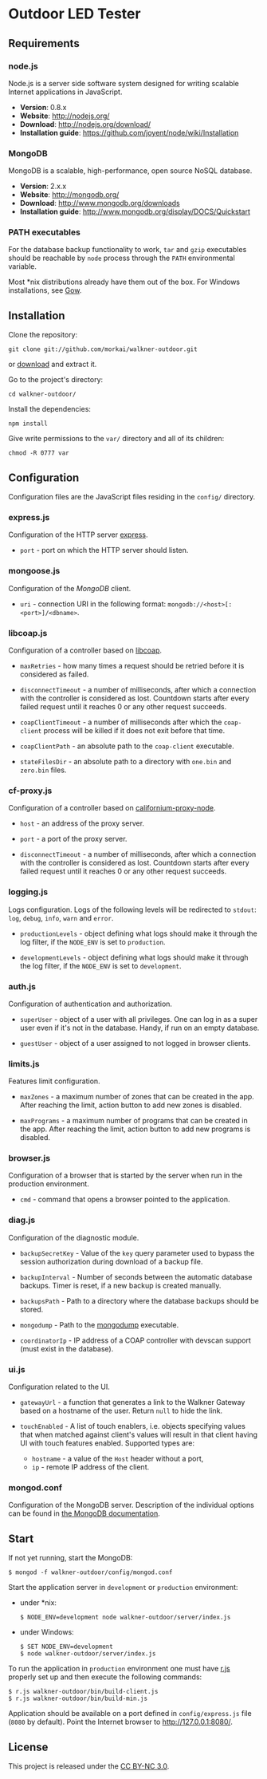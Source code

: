 # Outdoor LED Tester

## Requirements

### node.js

Node.js is a server side software system designed for writing scalable
Internet applications in JavaScript.

  * __Version__: 0.8.x
  * __Website__: http://nodejs.org/
  * __Download__: http://nodejs.org/download/
  * __Installation guide__: https://github.com/joyent/node/wiki/Installation

### MongoDB

MongoDB is a scalable, high-performance, open source NoSQL database.

  * __Version__: 2.x.x
  * __Website__: http://mongodb.org/
  * __Download__: http://www.mongodb.org/downloads
  * __Installation guide__: http://www.mongodb.org/display/DOCS/Quickstart

### PATH executables

For the database backup functionality to work, `tar` and `gzip` executables
should be reachable by `node` process through the `PATH` environmental variable.

Most *nix distributions already have them out of the box.
For Windows installations, see [Gow](https://github.com/bmatzelle/gow/wiki).

## Installation

Clone the repository:

```
git clone git://github.com/morkai/walkner-outdoor.git
```

or [download](https://github.com/morkai/walkner-outdoor/zipball/master)
and extract it.

Go to the project's directory:

```
cd walkner-outdoor/
```

Install the dependencies:

```
npm install
```

Give write permissions to the `var/` directory and all of its children:

```
chmod -R 0777 var
```

## Configuration

Configuration files are the JavaScript files residing in the `config/`
directory.

### express.js

Configuration of the HTTP server [express](http://expressjs.com/).

  * `port` - port on which the HTTP server should listen.

### mongoose.js

Configuration of the _MongoDB_ client.

  * `uri` - connection URI in the following format:
    `mongodb://<host>[:<port>]/<dbname>`.

### libcoap.js

Configuration of a controller based on [libcoap](http://sourceforge.net/projects/libcoap/).

  * `maxRetries` - how many times a request should be retried before it is
    considered as failed.

  * `disconnectTimeout` - a number of milliseconds, after which a connection
    with the controller is considered as lost. Countdown starts after every
    failed request until it reaches 0 or any other request succeeds.

  * `coapClientTimeout` - a number of milliseconds after which the `coap-client`
     process will be killed if it does not exit before that time.

  * `coapClientPath` - an absolute path to the `coap-client` executable.

  * `stateFilesDir` - an absolute path to a directory with `one.bin`
    and `zero.bin` files.

### cf-proxy.js

Configuration of a controller based on [californium-proxy-node](https://github.com/morkai/californium-proxy-node).

  * `host` - an address of the proxy server.

  * `port` - a port of the proxy server.

  * `disconnectTimeout` - a number of milliseconds, after which a connection
    with the controller is considered as lost. Countdown starts after every
    failed request until it reaches 0 or any other request succeeds.

### logging.js

Logs configuration. Logs of the following levels will be redirected to `stdout`:
`log`, `debug`, `info`, `warn` and `error`.

  * `productionLevels` - object defining what logs should make it through
    the log filter, if the `NODE_ENV` is set to `production`.

  * `developmentLevels` - object defining what logs should make it through
    the log filter, if the `NODE_ENV` is set to `development`.

### auth.js

Configuration of authentication and authorization.

  * `superUser` - object of a user with all privileges.
    One can log in as a super user even if it's not in the database.
    Handy, if run on an empty database.

  * `guestUser` - object of a user assigned to not logged in browser clients.

### limits.js

Features limit configuration.

  * `maxZones` - a maximum number of zones that can be created in the app.
    After reaching the limit, action button to add new zones is disabled.

  * `maxPrograms` - a maximum number of programs that can be created in the app.
    After reaching the limit, action button to add new programs is disabled.

### browser.js

Configuration of a browser that is started by the server when run in
the production environment.

  * `cmd` - command that opens a browser pointed to the application.

### diag.js

Configuration of the diagnostic module.

  * `backupSecretKey` - Value of the `key` query parameter used to bypass
    the session authorization during download of a backup file.

  * `backupInterval` - Number of seconds between the automatic database
    backups. Timer is reset, if a new backup is created manually.

  * `backupsPath` - Path to a directory where the database backups should
    be stored.

  * `mongodump` - Path to the [mongodump](http://docs.mongodb.org/manual/reference/mongodump/) executable.

  * `coordinatorIp` - IP address of a COAP controller with devscan support
    (must exist in the database).

### ui.js

Configuration related to the UI.

  * `gatewayUrl` - a function that generates a link to the Walkner Gateway
    based on a hostname of the user. Return `null` to hide the link.

  * `touchEnabled` - A list of touch enablers, i.e. objects specifying values
    that when matched against client's values will result in that client
    having UI with touch features enabled. Supported types are:

      * `hostname` - a value of the `Host` header without a port,
      * `ip` - remote IP address of the client.

### mongod.conf

Configuration of the MongoDB server. Description of the individual options can
be found in
[the MongoDB documentation](http://www.mongodb.org/display/DOCS/File+Based+Configuration).

## Start

If not yet running, start the MongoDB:

    $ mongod -f walkner-outdoor/config/mongod.conf

Start the application server in `development` or `production` environment:

  * under *nix:

        $ NODE_ENV=development node walkner-outdoor/server/index.js

  * under Windows:

        $ SET NODE_ENV=development
        $ node walkner-outdoor/server/index.js

To run the application in `production` environment one must have
[r.js](https://github.com/jrburke/r.js) properly set up and then execute the
following commands:

    $ r.js walkner-outdoor/bin/build-client.js
    $ r.js walkner-outdoor/bin/build-min.js

Application should be available on a port defined in `config/express.js` file
(`8080` by default). Point the Internet browser to http://127.0.0.1:8080/.

## License

This project is released under the
[CC BY-NC 3.0](https://raw.github.com/morkai/walkner-outdoor/master/license.md).
